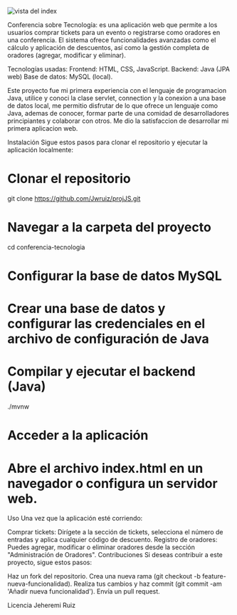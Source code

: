 ![vista del index](./img/indexImg.png)


Conferencia sobre Tecnología: es una aplicación web que permite a los usuarios comprar tickets para un evento o registrarse como oradores en una conferencia. El sistema ofrece funcionalidades avanzadas como el cálculo y aplicación de descuentos, así como la gestión completa de oradores (agregar, modificar y eliminar).

Tecnologías usadas:
Frontend: HTML, CSS, JavaScript.
Backend: Java (JPA web)
Base de datos: MySQL (local).

Este proyecto fue mi primera experiencia con el lenguaje de programacion Java, utilice y conoci la clase servlet, connection y la conexion a una base de datos local, me permitio disfrutar de lo que ofrece un lenguaje como Java, ademas de conocer, formar parte de una comidad de desarrolladores principiantes y colaborar con otros. Me dio la satisfaccion de desarrollar mi primera aplicacion web.


Instalación
Sigue estos pasos para clonar el repositorio y ejecutar la aplicación localmente:

# Clonar el repositorio
git clone https://github.com/Jwruiz/projJS.git

# Navegar a la carpeta del proyecto
cd conferencia-tecnologia

# Configurar la base de datos MySQL
# Crear una base de datos y configurar las credenciales en el archivo de configuración de Java

# Compilar y ejecutar el backend (Java)
./mvnw 

# Acceder a la aplicación
# Abre el archivo index.html en un navegador o configura un servidor web.
Uso
Una vez que la aplicación esté corriendo:

Comprar tickets: Dirígete a la sección de tickets, selecciona el número de entradas y aplica cualquier código de descuento.
Registro de oradores: Puedes agregar, modificar o eliminar oradores desde la sección "Administración de Oradores".
Contribuciones
Si deseas contribuir a este proyecto, sigue estos pasos:

Haz un fork del repositorio.
Crea una nueva rama (git checkout -b feature-nueva-funcionalidad).
Realiza tus cambios y haz commit (git commit -am 'Añadir nueva funcionalidad').
Envía un pull request.

Licencia
Jeheremi Ruiz

